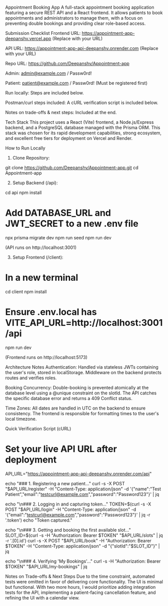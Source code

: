 Appointment Booking App
A full-stack appointment booking application featuring a secure REST API and a React frontend. It allows patients to book appointments and administrators to manage them, with a focus on preventing double bookings and providing clear role-based access.

Submission Checklist
Frontend URL: https://appointment-app-deepanshv.vercel.app (Replace with your URL)

API URL: https://appointment-app-api-deepanshv.onrender.com (Replace with your URL)

Repo URL: https://github.com/Deepanshv/Appointment-app

Admin: admin@example.com / Passw0rd!

Patient: patient@example.com / Passw0rd! (Must be registered first)

Run locally: Steps are included below.

Postman/curl steps included: A cURL verification script is included below.

Notes on trade-offs & next steps: Included at the end.

Tech Stack
This project uses a React (Vite) frontend, a Node.js/Express backend, and a PostgreSQL database managed with the Prisma ORM. This stack was chosen for its rapid development capabilities, strong ecosystem, and excellent free tiers for deployment on Vercel and Render.

How to Run Locally
1. Clone Repository:

git clone https://github.com/Deepanshv/Appointment-app.git
cd Appointment-app

2. Setup Backend (/api):

cd api
npm install
# Add DATABASE_URL and JWT_SECRET to a new .env file
npx prisma migrate dev
npm run seed
npm run dev

(API runs on http://localhost:3001)

3. Setup Frontend (/client):

# In a new terminal
cd client
npm install
# Ensure .env.local has VITE_API_URL=http://localhost:3001/api
npm run dev

(Frontend runs on http://localhost:5173)

Architecture Notes
Authentication: Handled via stateless JWTs containing the user's role, stored in localStorage. Middleware on the backend protects routes and verifies roles.

Booking Concurrency: Double-booking is prevented atomically at the database level using a @unique constraint on the slotId. The API catches the specific database error and returns a 409 Conflict status.

Time Zones: All dates are handled in UTC on the backend to ensure consistency. The frontend is responsible for formatting times to the user's local timezone.

Quick Verification Script (cURL)
# Set your live API URL after deployment
API_URL="https://appointment-app-api-deepanshv.onrender.com/api"

echo "### 1. Registering a new patient..."
curl -s -X POST "$API_URL/register" -H "Content-Type: application/json" -d '{"name":"Test Patient","email":"testcurl@example.com","password":"Password123"}' | jq

echo "\n### 2. Logging in and capturing token..."
TOKEN=$(curl -s -X POST "$API_URL/login" -H "Content-Type: application/json" -d '{"email":"testcurl@example.com","password":"Password123"}' | jq -r '.token')
echo "Token captured."

echo "\n### 3. Getting and booking the first available slot..."
SLOT_ID=$(curl -s -H "Authorization: Bearer $TOKEN" "$API_URL/slots" | jq -r '.[0].id')
curl -s -X POST "$API_URL/book" -H "Authorization: Bearer $TOKEN" -H "Content-Type: application/json" -d "{\"slotId\":\"$SLOT_ID\"}" | jq

echo "\n### 4. Verifying 'My Bookings'..."
curl -s -H "Authorization: Bearer $TOKEN" "$API_URL/my-bookings" | jq

Notes on Trade-offs & Next Steps
Due to the time constraint, automated tests were omitted in favor of delivering core functionality. The UI is minimal but functional. With two more hours, I would prioritize adding integration tests for the API, implementing a patient-facing cancellation feature, and refining the UI with a calendar view.
